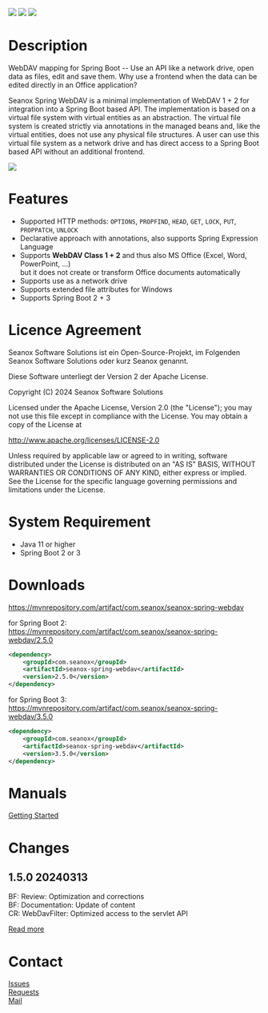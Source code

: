<p>
  <a href="https://github.com/seanox/spring-webdav/pulls"
      title="Development is waiting for new issues / requests / ideas"
    ><img src="https://img.shields.io/badge/development-passive-blue?style=for-the-badge"
  ></a>
  <a href="https://github.com/seanox/spring-webdav/issues"
    ><img src="https://img.shields.io/badge/maintenance-active-green?style=for-the-badge"
  ></a>
  <a href="http://seanox.de/contact"
    ><img src="https://img.shields.io/badge/support-active-green?style=for-the-badge"
  ></a>
</p>


# Description
WebDAV mapping for Spring Boot -- Use an API like a network drive, open data as
files, edit and save them. Why use a frontend when the data can be edited
directly in an Office application?

Seanox Spring WebDAV is a minimal implementation of WebDAV 1 + 2 for
integration into a Spring Boot based API. The implementation is based on a
virtual file system with virtual entities as an abstraction. The virtual file
system is created strictly via annotations in the managed beans and, like the
virtual entities, does not use any physical file structures. A user can use this
virtual file system as a network drive and has direct access to a Spring Boot
based API without an additional frontend.

<img src="https://github.com/seanox/spring-webdav/blob/master/manual/animation.gif?raw=true"/>


# Features
- Supported HTTP methods: `OPTIONS`, `PROPFIND`, `HEAD`, `GET`, `LOCK`, `PUT`,
  `PROPPATCH`, `UNLOCK`
- Declarative approach with annotations, also supports Spring Expression Language  
- Supports __WebDAV Class 1 + 2__ and thus also MS Office (Excel, Word, PowerPoint, ...)  
  but it does not create or transform Office documents automatically
- Supports use as a network drive
- Supports extended file attributes for Windows
- Supports Spring Boot 2 + 3


# Licence Agreement
Seanox Software Solutions ist ein Open-Source-Projekt, im Folgenden
Seanox Software Solutions oder kurz Seanox genannt.

Diese Software unterliegt der Version 2 der Apache License.

Copyright (C) 2024 Seanox Software Solutions

Licensed under the Apache License, Version 2.0 (the "License"); you may not use
this file except in compliance with the License. You may obtain a copy of the
License at

http://www.apache.org/licenses/LICENSE-2.0

Unless required by applicable law or agreed to in writing, software distributed
under the License is distributed on an "AS IS" BASIS, WITHOUT WARRANTIES OR
CONDITIONS OF ANY KIND, either express or implied. See the License for the
specific language governing permissions and limitations under the License.


# System Requirement
- Java 11 or higher
- Spring Boot 2 or 3


# Downloads
https://mvnrepository.com/artifact/com.seanox/seanox-spring-webdav

for Spring Boot 2:  
https://mvnrepository.com/artifact/com.seanox/seanox-spring-webdav/2.5.0

```xml
<dependency>
    <groupId>com.seanox</groupId>
    <artifactId>seanox-spring-webdav</artifactId>
    <version>2.5.0</version>
</dependency>
```

for Spring Boot 3:  
https://mvnrepository.com/artifact/com.seanox/seanox-spring-webdav/3.5.0

```xml
<dependency>
    <groupId>com.seanox</groupId>
    <artifactId>seanox-spring-webdav</artifactId>
    <version>3.5.0</version>
</dependency>
```

# Manuals
[Getting Started](https://github.com/seanox/spring-webdav/blob/master/manual/getting-started.md)

# Changes 
## 1.5.0 20240313  
BF: Review: Optimization and corrections  
BF: Documentation: Update of content  
CR: WebDavFilter: Optimized access to the servlet API  

[Read more](https://raw.githubusercontent.com/seanox/spring-webdav/master/CHANGES)


# Contact
[Issues](https://github.com/seanox/spring-webdav/issues)  
[Requests](https://github.com/seanox/spring-webdav/pulls)  
[Mail](http://seanox.de/contact)
